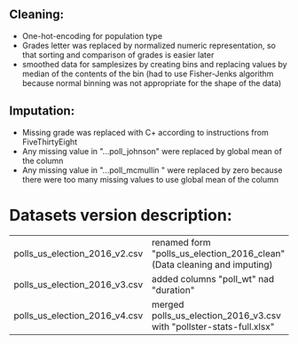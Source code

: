 ## Cleaning:
- One-hot-encoding for population type
- Grades letter was replaced by normalized numeric representation, so that sorting and comparison of grades is easier later
- smoothed data for samplesizes by creating bins and replacing values by median of the contents of the bin (had to use Fisher-Jenks algorithm because normal binning was not appropriate for the shape of the data)
## Imputation:
- Missing grade was replaced with C+ according to instructions from FiveThirtyEight
- Any missing value in "...poll_johnson" were replaced by global mean of the column
- Any missing value in "...poll_mcmullin " were replaced by zero because there were too many missing values to use global mean of the column

# Datasets version description:
|   |   |   |
|---|---|---|
| polls_us_election_2016_v2.csv | renamed form "polls_us_election_2016_clean" (Data cleaning and imputing)  | @EvaGostiuk |
| polls_us_election_2016_v3.csv | added columns "poll_wt" nad "duration" | @alliselwah |
| polls_us_election_2016_v4.csv | merged polls_us_election_2016_v3.csv with "pollster-stats-full.xlsx" | @EvaGostiuk |
